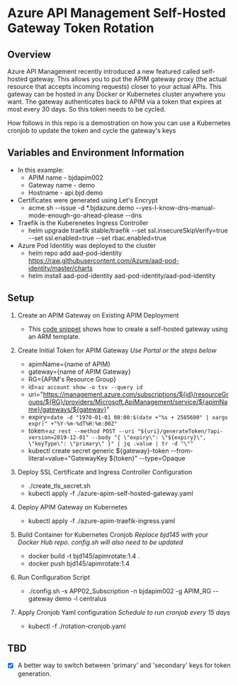 # Azure API Management Self-Hosted Gateway Token Rotation
## Overview
Azure API Management recently introduced a new featured called self-hosted gateway. This allows you to put the APIM gateway proxy (the actual resource that accepts incoming requests) closer to your actual APIs.  This gateway can be hosted in any Docker or Kubernetes cluster anywhere you want.  The gateway authenticates back to APIM via a token that expires at most every 30 days. So this token needs to be cycled. 

How follows in this repo is a demostration on how you can use a Kubernetes cronjob to update the token and cycle the gateway's keys

## Variables and Environment Information 
* In this example:
    * APIM name - bjdapim002
    * Gateway name - demo
    * Hostname - api.bjd.demo 
* Certificates were generated using Let's Encrypt
    * acme.sh --issue -d *.bjdazure.demo --yes-I-know-dns-manual-mode-enough-go-ahead-please --dns 
* Traefik is the Kuberenetes Ingress Controller
    * helm upgrade traefik stable/traefik --set ssl.insecureSkipVerify=true --set ssl.enabled=true --set rbac.enabled=true
* Azure Pod Identitiy was deployed to the cluster 
    * helm repo add aad-pod-identity https://raw.githubusercontent.com/Azure/aad-pod-identity/master/charts
    * helm install aad-pod-identity aad-pod-identity/aad-pod-identity

## Setup
1. Create an APIM Gateway on Existing APIM Deployment
    * This [code snippet](https://gist.github.com/briandenicola/3f5cce6eb6787ee4fde621c32a1ffc4b) shows how to create a self-hosted gateway using an ARM template.

2. Create Initial Token for APIM Gateway 
_Use Portal or the steps below_
    * apimName={name of APIM}
    * gateway={name of APIM Gateway}
    * RG={APIM's Resource Group}
    * id=`az account show -o tsv --query id`
    * uri="https://management.azure.com/subscriptions/${id}/resourceGroups/${RG}/providers/Microsoft.ApiManagement/service/${apimName}/gateways/${gateway}"
    * expiry=`date -d "1970-01-01 00:00:$(date +"%s + 2505600" | xargs expr)" +"%Y-%m-%dT%H:%m:00Z"`
    * token=`az rest --method POST --uri "${uri}/generateToken/?api-version=2019-12-01" --body "{ \"expiry\": \"${expiry}\", \"keyType\": \"primary\" }" | jq .value | tr -d "\"" `
    * kubectl create secret generic ${gateway}-token --from-literal=value="GatewayKey ${token}" --type=Opaque

3. Deploy SSL Certificate and Ingress Controller Configuration 
    * ./create_tls_secret.sh 
    * kubectl apply -f ./azure-apim-self-hosted-gateway.yaml

4. Deploy APIM Gateway on Kubernetes
    * kubectl apply -f ./azure-apim-traefik-ingress.yaml

5. Build Container for Kubernetes Cronjob
_Replace bjd145 with your Docker Hub repo. config.sh will also need to be updated_
    * docker build -t bjd145/apimrotate:1.4 .
    * docker push bjd145/apimrotate:1.4

6. Run Configuration Script
    * ./config.sh -s APP02_Subscription -n bjdapim002 -g APIM_RG --gateway demo -l centralus

7. Apply Cronjob Yaml configuration 
_Schedule to run cronjob every 15 days_
    * kubectl -f ./rotation-cronjob.yaml

## TBD
- [X] A better way to switch between 'primary' and 'secondary' keys for token generation.  